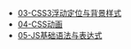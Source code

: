 - [03-CSS3浮动定位与背景样式](03-CSS3浮动定位与背景样式/README.md)
- [04-CSS动画](04-CSS动画/README.md)
- [05-JS基础语法与表达式](05-JS基础语法与表达式/README.md)
